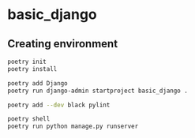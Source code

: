 # basic_django

## Creating environment

```sh
poetry init
poetry install

poetry add Django
poetry run django-admin startproject basic_django .

poetry add --dev black pylint

poetry shell
poetry run python manage.py runserver
```
